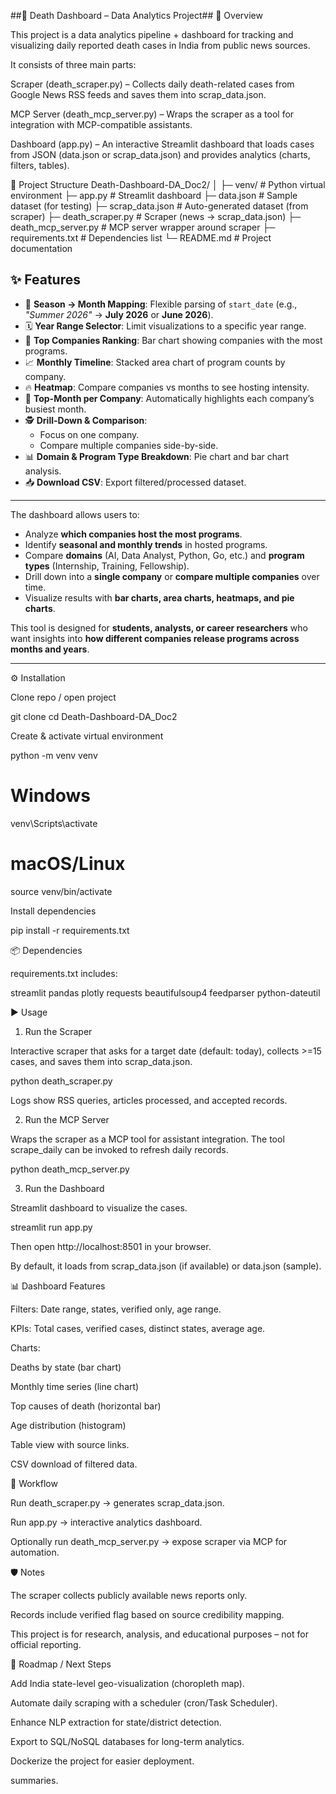 
##📰 Death Dashboard – Data Analytics Project##
📌 Overview

This project is a data analytics pipeline + dashboard for tracking and visualizing daily reported death cases in India from public news sources.

It consists of three main parts:

Scraper (death_scraper.py) – Collects daily death-related cases from Google News RSS feeds and saves them into scrap_data.json.

MCP Server (death_mcp_server.py) – Wraps the scraper as a tool for integration with MCP-compatible assistants.

Dashboard (app.py) – An interactive Streamlit dashboard that loads cases from JSON (data.json or scrap_data.json) and provides analytics (charts, filters, tables).

📂 Project Structure
Death-Dashboard-DA_Doc2/
│
├─ venv/                     # Python virtual environment
├─ app.py                    # Streamlit dashboard
├─ data.json                 # Sample dataset (for testing)
├─ scrap_data.json           # Auto-generated dataset (from scraper)
├─ death_scraper.py          # Scraper (news -> scrap_data.json)
├─ death_mcp_server.py       # MCP server wrapper around scraper
├─ requirements.txt          # Dependencies list
└─ README.md                 # Project documentation

## ✨ Features
- 📅 **Season → Month Mapping**: Flexible parsing of `start_date` (e.g., *"Summer 2026"* → **July 2026** or **June 2026**).  
- 🗓 **Year Range Selector**: Limit visualizations to a specific year range.  
- 🏢 **Top Companies Ranking**: Bar chart showing companies with the most programs.  
- 📈 **Monthly Timeline**: Stacked area chart of program counts by company.  
- 🔥 **Heatmap**: Compare companies vs months to see hosting intensity.  
- 🌟 **Top-Month per Company**: Automatically highlights each company’s busiest month.  
- 🕵️ **Drill-Down & Comparison**:  
  - Focus on one company.  
  - Compare multiple companies side-by-side.  
- 📊 **Domain & Program Type Breakdown**: Pie chart and bar chart analysis.  
- 📥 **Download CSV**: Export filtered/processed dataset.  

---

The dashboard allows users to:
- Analyze **which companies host the most programs**.
- Identify **seasonal and monthly trends** in hosted programs.
- Compare **domains** (AI, Data Analyst, Python, Go, etc.) and **program types** (Internship, Training, Fellowship).
- Drill down into a **single company** or **compare multiple companies** over time.
- Visualize results with **bar charts, area charts, heatmaps, and pie charts**.

This tool is designed for **students, analysts, or career researchers** who want insights into **how different companies release programs across months and years**.

---

⚙️ Installation

Clone repo / open project

git clone <your-repo-url>
cd Death-Dashboard-DA_Doc2


Create & activate virtual environment

python -m venv venv
# Windows
venv\Scripts\activate
# macOS/Linux
source venv/bin/activate


Install dependencies

pip install -r requirements.txt

📦 Dependencies

requirements.txt includes:

streamlit
pandas
plotly
requests
beautifulsoup4
feedparser
python-dateutil

▶️ Usage
1. Run the Scraper

Interactive scraper that asks for a target date (default: today), collects >=15 cases, and saves them into scrap_data.json.

python death_scraper.py


Logs show RSS queries, articles processed, and accepted records.

2. Run the MCP Server

Wraps the scraper as a MCP tool for assistant integration.
The tool scrape_daily can be invoked to refresh daily records.

python death_mcp_server.py

3. Run the Dashboard

Streamlit dashboard to visualize the cases.

streamlit run app.py


Then open http://localhost:8501
 in your browser.

By default, it loads from scrap_data.json (if available) or data.json (sample).

📊 Dashboard Features

Filters: Date range, states, verified only, age range.

KPIs: Total cases, verified cases, distinct states, average age.

Charts:

Deaths by state (bar chart)

Monthly time series (line chart)

Top causes of death (horizontal bar)

Age distribution (histogram)

Table view with source links.

CSV download of filtered data.

🔄 Workflow

Run death_scraper.py → generates scrap_data.json.

Run app.py → interactive analytics dashboard.

Optionally run death_mcp_server.py → expose scraper via MCP for automation.

🛡️ Notes

The scraper collects publicly available news reports only.

Records include verified flag based on source credibility mapping.

This project is for research, analysis, and educational purposes – not for official reporting.

🚀 Roadmap / Next Steps

 Add India state-level geo-visualization (choropleth map).

 Automate daily scraping with a scheduler (cron/Task Scheduler).

 Enhance NLP extraction for state/district detection.

 Export to SQL/NoSQL databases for long-term analytics.

 Dockerize the project for easier deployment.

 summaries.

